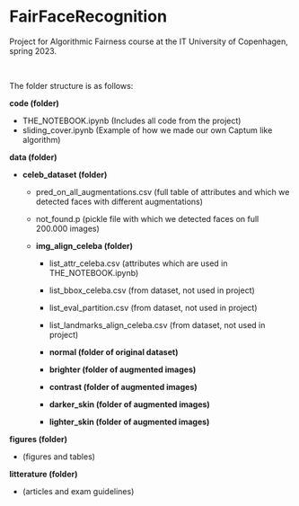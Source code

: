 # FairFaceRecognition
Project for Algorithmic Fairness course at the IT University of Copenhagen, spring 2023.


<br>

The folder structure is as follows:

**code (folder)**
* THE_NOTEBOOK.ipynb (Includes all code from the project)
* sliding_cover.ipynb (Example of how we made our own Captum like algorithm)

**data (folder)**
* **celeb_dataset (folder)**
    * pred_on_all_augmentations.csv (full table of attributes and which we detected faces with different augmentations)

    * not_found.p (pickle file with which we detected faces on full 200.000 images)
    * **img_align_celeba (folder)**
        * list_attr_celeba.csv (attributes which are used in THE_NOTEBOOK.ipynb)

        * list_bbox_celeba.csv (from dataset, not used in project)
        * list_eval_partition.csv (from dataset, not used in project)
        * list_landmarks_align_celeba.csv (from dataset, not used in project)
        * **normal (folder of original dataset)**
        * **brighter (folder of augmented images)**
        * **contrast (folder of augmented images)**
        * **darker_skin (folder of augmented images)**
        * **lighter_skin (folder of augmented images)**

**figures (folder)**
* (figures and tables)

**litterature (folder)**
* (articles and exam guidelines)

